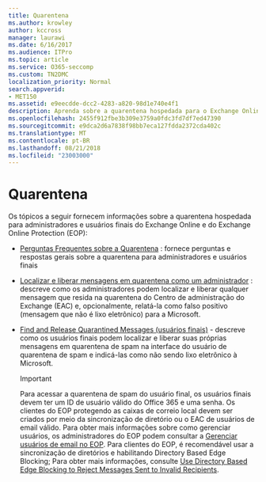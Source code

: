 ```yaml
---
title: Quarentena
ms.author: krowley
author: kccross
manager: laurawi
ms.date: 6/16/2017
ms.audience: ITPro
ms.topic: article
ms.service: O365-seccomp
ms.custom: TN2DMC
localization_priority: Normal
search.appverid:
- MET150
ms.assetid: e9eecdde-dcc2-4283-a820-98d1e740e4f1
description: Aprenda sobre a quarentena hospedada para o Exchange Online e Exchange Online Protection.
ms.openlocfilehash: 2455f912fbe3b309e3759a0fdc3fd7df7ed47390
ms.sourcegitcommit: e9dca2d6a7838f98bb7eca127fdda2372cda402c
ms.translationtype: MT
ms.contentlocale: pt-BR
ms.lasthandoff: 08/21/2018
ms.locfileid: "23003000"
---
```

# <a name="quarantine"></a>Quarentena

Os tópicos a seguir fornecem informações sobre a quarentena hospedada para administradores e usuários finais do Exchange Online e do Exchange Online Protection (EOP):
  
- [Perguntas Frequentes sobre a Quarentena](quarantine-faq.md) : fornece perguntas e respostas gerais sobre a quarentena para administradores e usuários finais 
    
- [Localizar e liberar mensagens em quarentena como um administrador](find-and-release-quarantined-messages-as-an-administrator.md) : descreve como os administradores podem localizar e liberar qualquer mensagem que resida na quarentena do Centro de administração do Exchange (EAC) e, opcionalmente, relatá-la como falso positivo (mensagem que não é lixo eletrônico) para a Microsoft. 
    
- [Find and Release Quarantined Messages (usuários finais)](http://technet.microsoft.com/library/e439b560-827a-4807-abd3-6b861c1ff786.aspx) - descreve como os usuários finais podem localizar e liberar suas próprias mensagens em quarentena de spam na interface do usuário de quarentena de spam e indicá-las como não sendo lixo eletrônico à Microsoft. 
    
    > [!IMPORTANT]
    > Para acessar a quarentena de spam do usuário final, os usuários finais devem ter um ID de usuário válido do Office 365 e uma senha. Os clientes do EOP protegendo as caixas de correio local devem ser criados por meio da sincronização de diretório ou o EAC de usuários de email válido. Para obter mais informações sobre como gerenciar usuários, os administradores do EOP podem consultar a [Gerenciar usuários de email no EOP](eop/manage-mail-users-in-eop.md). Para clientes do EOP, é recomendável usar a sincronização de diretórios e habilitando Directory Based Edge Blocking; Para obter mais informações, consulte [Use Directory Based Edge Blocking to Reject Messages Sent to Invalid Recipients](http://technet.microsoft.com/library/ca7b7416-92ed-40ad-abdb-695be46ea2e4.aspx). 
  
    

